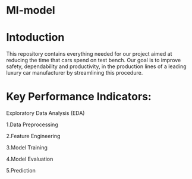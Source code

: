 # Ml-model

# Intoduction
This repository contains everything needed for our project aimed at reducing the time that cars spend on test bench. Our goal is to improve safety, dependability and productivity, in the production lines of a leading luxury car manufacturer by streamlining this procedure.

# Key Performance Indicators:
Exploratory Data Analysis (EDA)

1.Data Preprocessing

2.Feature Engineering

3.Model Training

4.Model Evaluation

5.Prediction
